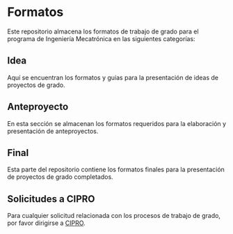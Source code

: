 # Formatos
Este repositorio almacena los formatos de trabajo de grado para el programa de Ingeniería Mecatrónica en las siguientes categorías:

## Idea

Aquí se encuentran los formatos y guías para la presentación de ideas de proyectos de grado.

## Anteproyecto

En esta sección se almacenan los formatos requeridos para la elaboración y presentación de anteproyectos.

## Final

Esta parte del repositorio contiene los formatos finales para la presentación de proyectos de grado completados.

## Solicitudes a CIPRO

Para cualquier solicitud relacionada con los procesos de trabajo de grado, por favor dirigirse a [CIPRO](http://url-a-cipro.com).
